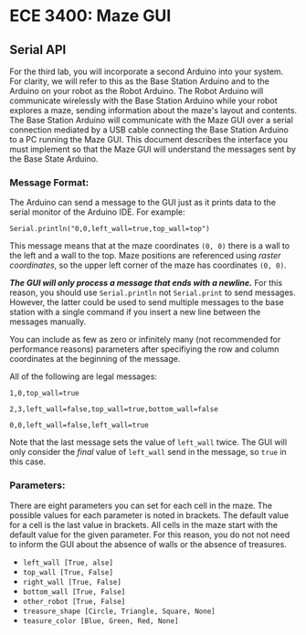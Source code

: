 # ECE 3400: Maze GUI

## Serial API

For the third lab, you will incorporate a second Arduino into your system.  For clarity, we will refer to this as the Base Station Arduino and to the Arduino on your robot as the Robot Arduino. The Robot Arduino will communicate wirelessly with the Base Station Arduino while your robot explores a maze, sending information about the maze's layout and contents. The Base Station Arduino will communicate with the Maze GUI over a serial connection mediated by a USB cable connecting the Base Station Arduino to a PC running the Maze GUI. This document describes the interface you must implement so that the Maze GUI will understand the messages sent by the Base State Arduino.

### Message Format:

The Arduino can send a message to the GUI just as it prints data to the 
serial monitor of the Arduino IDE. For example:

`Serial.println("0,0,left_wall=true,top_wall=top")`

This message means that at the maze coordinates `(0, 0)` there is a wall to the
left and a wall to the top. Maze positions are referenced using 
*raster coordinates*, so the upper left corner of the maze has coordinates
`(0, 0)`.

___The GUI will only process a message that ends with a newline.___ For this
reason, you should use `Serial.println` not `Serial.print` to send messages. 
However, the latter could be used to send multiple messages to the base station 
with a single command if you insert a new line between the messages manually.

You can include as few as zero or infinitely many (not recommended for 
performance reasons) parameters after specifiying the row and column coordinates 
at the beginning of the message.

All of the following are legal messages:

`1,0,top_wall=true`

`2,3,left_wall=false,top_wall=true,bottom_wall=false`

`0,0,left_wall=false,left_wall=true`

Note that the last message sets the value of `left_wall` twice. The GUI will only
consider the *final* value of `left_wall` send in the message, so `true` in this 
case.

### Parameters:
There are eight parameters you can set for each cell in the maze. The possible
values for each parameter is noted in brackets. The default value for a cell is 
the last value in brackets. All cells in the maze start with the default value 
for the given parameter. For this reason, you do not not need to inform the GUI
about the absence of walls or the absence of treasures.

- `left_wall [True, alse]`
- `top_wall [True, False]`
- `right_wall [True, False]`
- `bottom_wall [True, False]`
- `other_robot [True, False]`
- `treasure_shape [Circle, Triangle, Square, None]`
- `teasure_color [Blue, Green, Red, None]`
